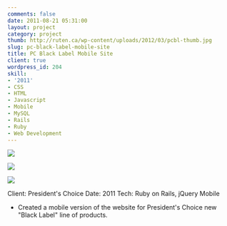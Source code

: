 ```yaml
---
comments: false
date: 2011-08-21 05:31:00
layout: project
category: project
thumb: http://ruten.ca/wp-content/uploads/2012/03/pcbl-thumb.jpg
slug: pc-black-label-mobile-site
title: PC Black Label Mobile Site
client: true
wordpress_id: 204
skill:
- '2011'
- CSS
- HTML
- Javascript
- Mobile
- MySQL
- Rails
- Ruby
- Web Development
---
```


![](http://ruten.ca/wp-content/uploads/2012/03/pcbl-1.jpg)

![](http://ruten.ca/wp-content/uploads/2012/03/pcbl-2.jpg)

![](http://ruten.ca/wp-content/uploads/2012/03/pcbl-3.jpg)

Client: President's Choice
Date: 2011
Tech: Ruby on Rails, jQuery Mobile



	
  * Created a mobile version of the website for President's Choice new "Black Label" line of products.


